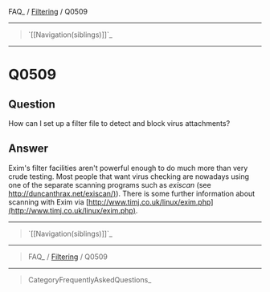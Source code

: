 FAQ\_ / [Filtering](FAQ/Filtering) / Q0509

* * * * *

> \`[[Navigation(siblings)]]\`\_

* * * * *

Q0509
=====

Question
--------

How can I set up a filter file to detect and block virus attachments?

Answer
------

Exim's filter facilities aren't powerful enough to do much more than
very crude testing. Most people that want virus checking are nowadays
using one of the separate scanning programs such as *exiscan* (see
[http://duncanthrax.net/exiscan/)](http://duncanthrax.net/exiscan/)).
There is some further information about scanning with Exim via
[http://www.timj.co.uk/linux/exim.php](http://www.timj.co.uk/linux/exim.php).

* * * * *

> \`[[Navigation(siblings)]]\`\_

* * * * *

> FAQ\_ / [Filtering](FAQ/Filtering) / Q0509

* * * * *

> CategoryFrequentlyAskedQuestions\_
